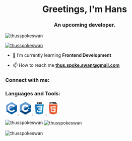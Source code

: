 <h1 align="center">Greetings, I'm Hans</h1>
<h3 align="center">An upcoming developer.</h3>

<p align="left"> <img src="https://komarev.com/ghpvc/?username=thusspokeswan&label=Profile%20views&color=0e75b6&style=flat" alt="thusspokeswan" /> </p>

<p align="left"> <a href="https://github.com/ryo-ma/github-profile-trophy"><img src="https://github-profile-trophy.vercel.app/?username=thusspokeswan" alt="thusspokeswan" /></a> </p>

- 🌱 I’m currently learning **Frontend Development**

- 📫 How to reach me **thus.spoke.swan@gmail.com**

<h3 align="left">Connect with me:</h3>
<p align="left">
</p>

<h3 align="left">Languages and Tools:</h3>
<p align="left"> <a href="https://www.cprogramming.com/" target="_blank" rel="noreferrer"> <img src="https://raw.githubusercontent.com/devicons/devicon/master/icons/c/c-original.svg" alt="c" width="40" height="40"/> </a> <a href="https://www.w3schools.com/cpp/" target="_blank" rel="noreferrer"> <img src="https://raw.githubusercontent.com/devicons/devicon/master/icons/cplusplus/cplusplus-original.svg" alt="cplusplus" width="40" height="40"/> </a> <a href="https://www.w3schools.com/css/" target="_blank" rel="noreferrer"> <img src="https://raw.githubusercontent.com/devicons/devicon/master/icons/css3/css3-original-wordmark.svg" alt="css3" width="40" height="40"/> </a> <a href="https://www.w3.org/html/" target="_blank" rel="noreferrer"> <img src="https://raw.githubusercontent.com/devicons/devicon/master/icons/html5/html5-original-wordmark.svg" alt="html5" width="40" height="40"/> </a> </p>

<p><img align="left" src="https://github-readme-stats.vercel.app/api/top-langs?username=thusspokeswan&show_icons=true&locale=en&layout=compact" alt="thusspokeswan" /></p>

<p>&nbsp;<img align="center" src="https://github-readme-stats.vercel.app/api?username=thusspokeswan&show_icons=true&locale=en" alt="thusspokeswan" /></p>

<p><img align="center" src="https://github-readme-streak-stats.herokuapp.com/?user=thusspokeswan&" alt="thusspokeswan" /></p>

